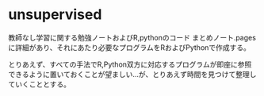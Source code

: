 # unsupervised
教師なし学習に関する勉強ノートおよびR,pythonのコード
まとめノート.pagesに詳細があり、それにあたり必要なプログラムをRおよびPythonで作成する。

とりあえず、すべての手法でR,Python双方に対応するプログラムが即座に参照できるように置いておくことが望ましい...が、とりあえず時間を見つけて整理していくこととする。
